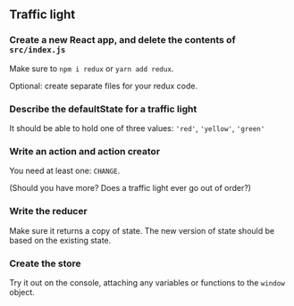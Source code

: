 ## Traffic light

### Create a new React app, and delete the contents of `src/index.js`

Make sure to `npm i redux` or `yarn add redux`.

Optional: create separate files for your redux code.

### Describe the defaultState for a traffic light

It should be able to hold one of three values: `'red'`, `'yellow'`, `'green'`

### Write an action and action creator

You need at least one: `CHANGE`.

(Should you have more? Does a traffic light ever go out of order?)

### Write the reducer

Make sure it returns a copy of state. The new version of state should be based on the existing state.

### Create the store

Try it out on the console, attaching any variables or functions to the `window` object.
